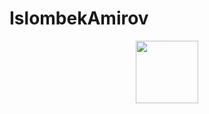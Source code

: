 # IslombekAmirov
<div id="header" align="center">
  <img src=""https://giphy.com/embed/YYW0hHizzIOrlhimPG"" width="100"/>
</div>
